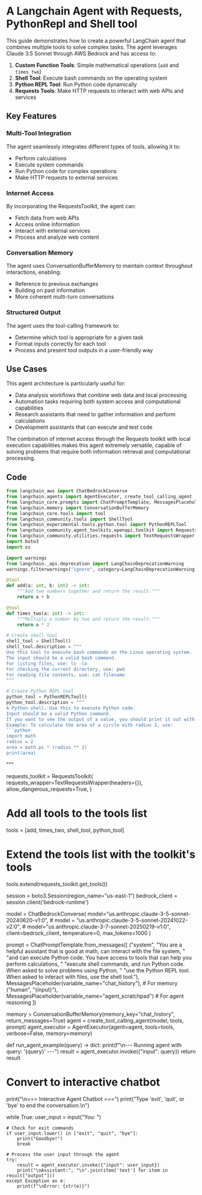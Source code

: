 # A Langchain Agent with Requests, PythonRepl and Shell tool

This guide demonstrates how to create a powerful LangChain agent that combines multiple tools to solve complex tasks. The agent leverages Claude 3.5 Sonnet through AWS Bedrock and has access to:

1. **Custom Function Tools**: Simple mathematical operations (`add` and `times_two`)
2. **Shell Tool**: Execute bash commands on the operating system
3. **Python REPL Tool**: Run Python code dynamically
4. **Requests Tools**: Make HTTP requests to interact with web APIs and services

## Key Features

### Multi-Tool Integration
The agent seamlessly integrates different types of tools, allowing it to:
- Perform calculations
- Execute system commands
- Run Python code for complex operations
- Make HTTP requests to external services

### Internet Access
By incorporating the RequestsToolkit, the agent can:
- Fetch data from web APIs
- Access online information
- Interact with external services
- Process and analyze web content

### Conversation Memory
The agent uses ConversationBufferMemory to maintain context throughout interactions, enabling:
- Reference to previous exchanges
- Building on past information
- More coherent multi-turn conversations

### Structured Output
The agent uses the tool-calling framework to:
- Determine which tool is appropriate for a given task
- Format inputs correctly for each tool
- Process and present tool outputs in a user-friendly way

## Use Cases
This agent architecture is particularly useful for:
- Data analysis workflows that combine web data and local processing
- Automation tasks requiring both system access and computational capabilities
- Research assistants that need to gather information and perform calculations
- Development assistants that can execute and test code

The combination of internet access through the Requests toolkit with local execution capabilities makes this agent extremely versatile, capable of solving problems that require both information retrieval and computational processing.

## Code

```python
from langchain_aws import ChatBedrockConverse
from langchain.agents import AgentExecutor, create_tool_calling_agent
from langchain_core.prompts import ChatPromptTemplate, MessagesPlaceholder
from langchain.memory import ConversationBufferMemory
from langchain_core.tools import tool
from langchain_community.tools import ShellTool
from langchain_experimental.tools.python.tool import PythonREPLTool
from langchain_community.agent_toolkits.openapi.toolkit import RequestsToolkit
from langchain_community.utilities.requests import TextRequestsWrapper
import boto3
import os

import warnings
from langchain._api.deprecation import LangChainDeprecationWarning
warnings.filterwarnings("ignore", category=LangChainDeprecationWarning)

@tool
def add(a: int, b: int) -> int:
    """Add two numbers together and return the result."""
    return a + b

@tool
def times_two(a: int) -> int:
    """Multiply a number by two and return the result."""
    return a * 2

# Create shell tool
shell_tool = ShellTool()
shell_tool.description = """
Use this tool to execute bash commands on the Linux operating system.
The input should be a valid bash command.
For listing files, use: ls -la
For checking the current directory, use: pwd
For reading file contents, use: cat filename
"""

# Create Python REPL tool
python_tool = PythonREPLTool()
python_tool.description = """
A Python shell. Use this to execute Python code. 
Input should be a valid Python command. 
If you want to see the output of a value, you should print it out with `print(...)`.
Example: To calculate the area of a circle with radius 2, use:
```python
import math
radius = 2
area = math.pi * (radius ** 2)
print(area)
```
"""

requests_toolkit = RequestsToolkit(
    requests_wrapper=TextRequestsWrapper(headers={}),
    allow_dangerous_requests=True,
)

# Add all tools to the tools list
tools = [add, times_two, shell_tool, python_tool]
# Extend the tools list with the toolkit's tools
tools.extend(requests_toolkit.get_tools())

session = boto3.Session(region_name="us-east-1")
bedrock_client = session.client('bedrock-runtime')

model = ChatBedrockConverse(
    model="us.anthropic.claude-3-5-sonnet-20240620-v1:0",
    # model = "us.anthropic.claude-3-5-sonnet-20241022-v2:0",
    # model="us.anthropic.claude-3-7-sonnet-20250219-v1:0",
    client=bedrock_client,
    temperature=0,
    max_tokens=1000
)

prompt = ChatPromptTemplate.from_messages([
    ("system", "You are a helpful assistant that is good at math, can interact with the file system, "
              "and can execute Python code. You have access to tools that can help you perform calculations, "
              "execute shell commands, and run Python code. When asked to solve problems using Python, "
              "use the Python REPL tool. When asked to interact with files, use the shell tool."),
    MessagesPlaceholder(variable_name="chat_history"),  # For memory
    ("human", "{input}"),
    MessagesPlaceholder(variable_name="agent_scratchpad")  # For agent reasoning
])

memory = ConversationBufferMemory(memory_key="chat_history", return_messages=True)
agent = create_tool_calling_agent(model, tools, prompt)
agent_executor = AgentExecutor(agent=agent, tools=tools, verbose=False, memory=memory)

def run_agent_example(query) -> dict:
    print(f"\n--- Running agent with query: '{query}' ---")
    result = agent_executor.invoke({"input": query})
    return result

# Convert to interactive chatbot
print("\n=== Interactive Agent Chatbot ===")
print("Type 'exit', 'quit', or 'bye' to end the conversation.\n")

while True:
    user_input = input("You: ")
    
    # Check for exit commands
    if user_input.lower() in ["exit", "quit", "bye"]:
        print("Goodbye!")
        break
        
    # Process the user input through the agent
    try:
        result = agent_executor.invoke({"input": user_input})
        print("\nAssistant:", "\n".join(item['text'] for item in result["output"]))
    except Exception as e:
        print(f"\nError: {str(e)}")
```
